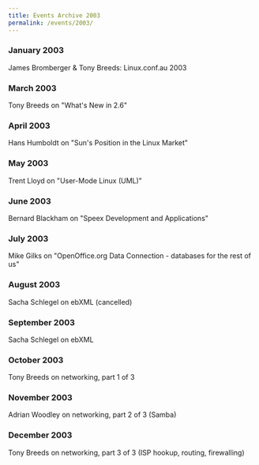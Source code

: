 ```yaml
---
title: Events Archive 2003
permalink: /events/2003/
---
```


### **January 2003**
James Bromberger & Tony Breeds: Linux.conf.au 2003

### **March 2003**
Tony Breeds on "What's New in 2.6"

### **April 2003**
Hans Humboldt on "Sun's Position in the Linux Market"

### **May 2003**
Trent Lloyd on "User-Mode Linux (UML)"

### **June 2003**
Bernard Blackham on "Speex Development and Applications"

### **July 2003**
Mike Gilks on "OpenOffice.org Data Connection - databases for the rest of us"

### **August 2003**
Sacha Schlegel on ebXML (cancelled)

### **September 2003**
Sacha Schlegel on ebXML

### **October 2003**
Tony Breeds on networking, part 1 of 3

### **November 2003**
Adrian Woodley on networking, part 2 of 3 (Samba)

### **December 2003**
Tony Breeds on networking, part 3 of 3 (ISP hookup, routing, firewalling)

